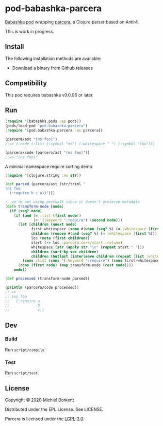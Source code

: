 # pod-babashka-parcera

[Babashka](https://github.com/borkdude/babashka)
[pod](https://github.com/babashka/babashka.pods) wrapping
[parcera](https://github.com/carocad/parcera), a Clojure parser based on
Antlr4.

This is work in progress.

## Install

The following installation methods are available:

- Download a binary from Github releases
<!-- - With [brew](https://brew.sh/): `brew install borkdude/brew/pod-babashka-parcera` -->

## Compatibility

This pod requires babashka v0.0.96 or later.

## Run

``` clojure
(require '[babashka.pods :as pods])
(pods/load-pod "pod-babashka-parcera")
(require '[pod.babashka.parcera :as parcera])

(parcera/ast "(ns foo)")
;;=> (:code (:list (:symbol "ns") (:whitespace " ") (:symbol "foo")))

(parcera/code (parcera/ast "(ns foo)"))
;;=> "(ns foo)"
```

A minimal namespace require sorting demo:

``` clojure
(require '[clojure.string :as str])

(def parsed (parcera/ast (str/triml "
(ns foo
  (:require b c a))")))

;; we're not using postwalk since it doesn't preserve metadata
(defn transform-node [node]
  (if (seq? node)
    (if (and (= :list (first node))
             (= '(:keyword ":require") (second node)))
      (let [children (nnext node)
            first-whitespace (some #(when (seq? %) (= :whitespace (first %)) %) children)
            children (remove #(and (seq? %) (= :whitespace (first %))) children)
            loc (meta (first children))
            start (-> loc :parcera.core/start :column)
            whitespace (str (apply str "\n" (repeat start " ")))
            children (sort-by vec children)
            children (butlast (interleave children (repeat (list :whitespace whitespace))))]
        (cons :list (cons '(:keyword ":require") (cons first-whitespace children))))
      (cons (first node) (map transform-node (rest node))))
    node))

(def processed (transform-node parsed))

(println (parcera/code processed))
;; =>
;; (ns foo
;;   (:require a
;;             b
;;             c))
```

## Dev

### Build

Run `script/compile`

### Test

Run `script/test`.

## License

Copyright © 2020 Michiel Borkent

Distributed under the EPL License. See LICENSE.

Parcera is licensed under the [LGPL-3.0](https://github.com/carocad/parcera/blob/master/LICENSE.md).
